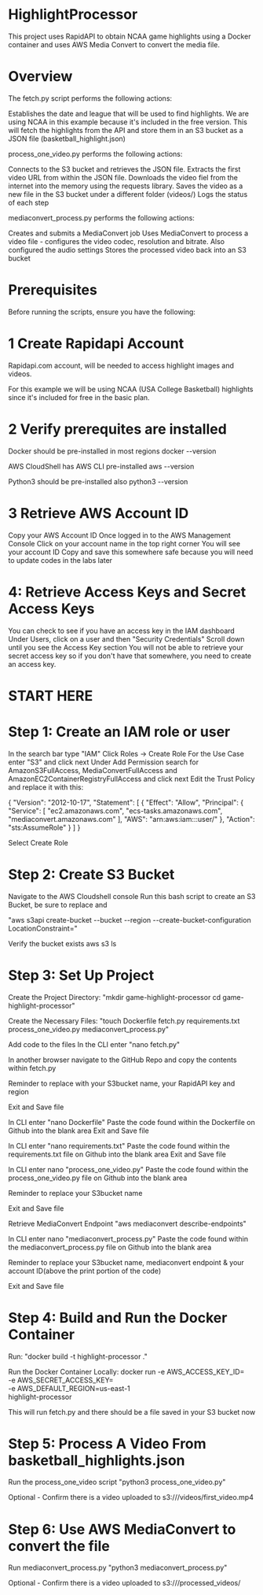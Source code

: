 # HighlightProcessor
This project uses RapidAPI to obtain NCAA game highlights using a Docker container and uses AWS Media Convert to convert the media file.

# Overview
The fetch.py script performs the following actions:

Establishes the date and league that will be used to find highlights. We are using NCAA in this example because it's included in the free version.
This will fetch the highlights from the API and store them in an S3 bucket as a JSON file (basketball_highlight.json)

process_one_video.py performs the following actions:

Connects to the S3 bucket and retrieves the JSON file.
Extracts the first video URL from within the JSON file.
Downloads the video fiel from the internet into the memory using the requests library.
Saves the video as a new file in the S3 bucket under a different folder (videos/)
Logs the status of each step

mediaconvert_process.py performs the following actions:

Creates and submits a MediaConvert job
Uses MediaConvert to process a video file - configures the video codec, resolution and bitrate. Also configured the audio settings
Stores the processed video back into an S3 bucket

# Prerequisites
Before running the scripts, ensure you have the following:

# 1 Create Rapidapi Account
Rapidapi.com account, will be needed to access highlight images and videos.

For this example we will be using NCAA (USA College Basketball) highlights since it's included for free in the basic plan.

# 2 Verify prerequites are installed 

Docker should be pre-installed in most regions docker --version

AWS CloudShell has AWS CLI pre-installed aws --version

Python3 should be pre-installed also python3 --version

# 3 Retrieve AWS Account ID

Copy your AWS Account ID Once logged in to the AWS Management Console Click on your account name in the top right corner You will see your account ID Copy and save this somewhere safe because you will need to update codes in the labs later

# 4: Retrieve Access Keys and Secret Access Keys
You can check to see if you have an access key in the IAM dashboard
Under Users, click on a user and then "Security Credentials"
Scroll down until you see the Access Key section
You will not be able to retrieve your secret access key so if you don't have that somewhere, you need to create an access key.


# START HERE 
# Step 1: Create an IAM role or user

In the search bar type "IAM" 
Click Roles -> Create Role
For the Use Case enter "S3" and click next
Under Add Permission search for AmazonS3FullAccess, MediaConvertFullAccess and AmazonEC2ContainerRegistryFullAccess and click next
Edit the Trust Policy and replace it with this:

{
  "Version": "2012-10-17",
  "Statement": [
    {
      "Effect": "Allow",
      "Principal": {
        "Service": [
          "ec2.amazonaws.com",
          "ecs-tasks.amazonaws.com",
          "mediaconvert.amazonaws.com"
        ],
        "AWS": "arn:aws:iam::<your-account-id>:user/<your-iam-user>"
      },
      "Action": "sts:AssumeRole"
    }
  ]
}

Select Create Role


# Step 2: Create S3 Bucket
Navigate to the AWS Cloudshell console
Run this bash script to create an S3 Bucket, be sure to replace <your-bucket-name> and <region>

"aws s3api create-bucket --bucket <your-bucket-name> --region <region> --create-bucket-configuration LocationConstraint=<region>"

Verify the bucket exists
aws s3 ls

# Step 3: Set Up Project

Create the Project Directory: "mkdir game-highlight-processor cd game-highlight-processor"

Create the Necessary Files: "touch Dockerfile fetch.py requirements.txt process_one_video.py mediaconvert_process.py"

Add code to the files In the CLI enter "nano fetch.py"

In another browser navigate to the GitHub Repo and copy the contents within fetch.py

Reminder to replace with your S3bucket name, your RapidAPI key and region

Exit and Save file

In CLI enter "nano Dockerfile" Paste the code found within the Dockerfile on Github into the blank area Exit and Save file

In CLI enter "nano requirements.txt" Paste the code found within the requirements.txt file on Github into the blank area Exit and Save file

In CLI enter nano "process_one_video.py" Paste the code found within the process_one_video.py file on Github into the blank area 

Reminder to replace your S3bucket name

Exit and Save file

Retrieve MediaConvert Endpoint
"aws mediaconvert describe-endpoints"

In CLI enter nano "mediaconvert_process.py" Paste the code found within the mediaconvert_process.py file on Github into the blank area 

Reminder to replace your S3bucket name, mediaconvert endpoint & your account ID(above the print portion of the code)

Exit and Save file

# Step 4: Build and Run the Docker Container
Run:
"docker build -t highlight-processor ."

Run the Docker Container Locally:
docker run -e AWS_ACCESS_KEY_ID=<your-access-key-id> \
           -e AWS_SECRET_ACCESS_KEY=<your-secret-access-key> \
           -e AWS_DEFAULT_REGION=us-east-1 \
           highlight-processor
           
This will run fetch.py and there should be a file saved in your S3 bucket now

# Step 5: Process A Video From basketball_highlights.json
Run the process_one_video script
"python3 process_one_video.py"

Optional - Confirm there is a video uploaded to s3://<your-bucket-name>/videos/first_video.mp4

# Step 6: Use AWS MediaConvert to convert the file
Run mediaconvert_process.py
"python3 mediaconvert_process.py"

Optional - Confirm there is a video uploaded to s3://<your-bucket-name>/processed_videos/
